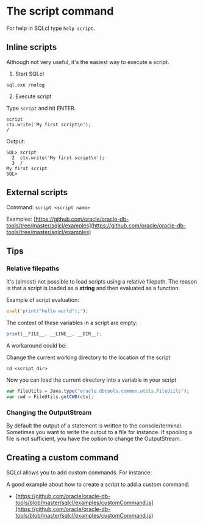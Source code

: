 # The script command

For help in SQLcl type `help script`.

## Inline scripts
Although not very useful, it's the easiest way to execute a script.

1. Start SQLcl

`sql.exe /nolog`

2. Execute script

Type `script` and hit ENTER.
```
script 
ctx.write('My first script\n');
/
```
Output:
```
SQL> script
  2  ctx.write('My first script\n');
  3  /
My first script
SQL>
```
## External scripts
Command: `script <script name>`

Examples:
[https://github.com/oracle/oracle-db-tools/tree/master/sqlcl/examples](https://github.com/oracle/oracle-db-tools/tree/master/sqlcl/examples)

## Tips

### Relative filepaths
It's (almost) not possible to load scripts using a relative filepath.
The reason is that a script is loaded as a **string** and then evaluated as a function.

Example of script evaluation:
```javascript
eval('print("hello world");');
```

The context of these variables in a script are empty:
```javascript
print(__FILE__, __LINE__, __DIR__);
```

A workaround could be:

Change the current working directory to the location of the script

`cd <script_dir>`

Now you can load the current directory into a variable in your script
```javascript
var FileUtils = Java.type("oracle.dbtools.common.utils.FileUtils");
var cwd = FileUtils.getCWD(ctx);
```

### Changing the OutputStream
By default the output of a statement is written to the console/terminal. Sometimes you want to write the output to a file for instance.
If spooling a file is not sufficient, you have the option to change the OutputStream.

## Creating a custom command
SQLcl allows you to add custom commands. For instance:



A good example about how to create a script to add a custom command:
- [https://github.com/oracle/oracle-db-tools/blob/master/sqlcl/examples/customCommand.js](https://github.com/oracle/oracle-db-tools/blob/master/sqlcl/examples/customCommand.js)
